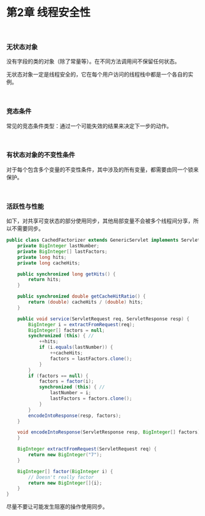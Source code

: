 # 第2章 线程安全性

​    

### 无状态对象

没有字段的类的对象（除了常量等）。在不同方法调用间不保留任何状态。

无状态对象一定是线程安全的，它在每个用户访问的线程栈中都是一个各自的实例。

​    

### 竞态条件

常见的竞态条件类型：通过一个可能失效的结果来决定下一步的动作。

​    

### 有状态对象的不变性条件

对于每个包含多个变量的不变性条件，其中涉及的所有变量，都需要由同一个锁来保护。

​    

### 活跃性与性能

如下，对共享可变状态的部分使用同步，其他局部变量不会被多个线程间分享，所以不需要同步。

```java
public class CachedFactorizer extends GenericServlet implements Servlet {
    private BigInteger lastNumber;
    private BigInteger[] lastFactors;
    private long hits;
    private long cacheHits;

    public synchronized long getHits() {
        return hits;
    }

    public synchronized double getCacheHitRatio() {
        return (double) cacheHits / (double) hits;
    }

    public void service(ServletRequest req, ServletResponse resp) {
        BigInteger i = extractFromRequest(req);
        BigInteger[] factors = null;
        synchronized (this) { // 
            ++hits;
            if (i.equals(lastNumber)) {
                ++cacheHits;
                factors = lastFactors.clone();
            }
        }
        if (factors == null) {
            factors = factor(i);
            synchronized (this) { // 
                lastNumber = i;
                lastFactors = factors.clone();
            }
        }
        encodeIntoResponse(resp, factors);
    }

    void encodeIntoResponse(ServletResponse resp, BigInteger[] factors) {
    }

    BigInteger extractFromRequest(ServletRequest req) {
        return new BigInteger("7");
    }

    BigInteger[] factor(BigInteger i) {
        // Doesn't really factor
        return new BigInteger[]{i};
    }
}
```

尽量不要让可能发生阻塞的操作使用同步。

